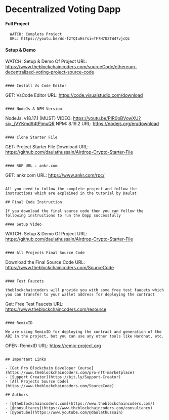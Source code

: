 # Decentralized Voting Dapp

#### Full Project

```
  WATCH: Complete Project
  URL: https://youtu.be/Wc-f2TQIuHs?si=TF7H7U2tW47vjcQz
```

#### Setup & Demo

WATCH: Setup & Demo Of Project
URL: https://www.theblockchaincoders.com/sourceCode/ethereum-decentralized-voting-project-source-code

```

#### Install Vs Code Editor

```

GET: VsCode Editor
URL: https://code.visualstudio.com/download

```

#### NodeJs & NPM Version

```

NodeJs: v18.17.1 (MUST)
VIDEO: https://youtu.be/PIR0oBVowXU?si=_jVYKmd94tPjmuQR
NPM: 8.19.2
URL: https://nodejs.org/en/download

```

#### Clone Starter File

```

GET: Project Starter File Download
URL: https://github.com/daulathussain/Airdrop-Crypto-Starter-File

```

#### RUP URL : ankr.com

```

GET: ankr.com
URL: https://www.ankr.com/rpc/

```

All you need to follow the complete project and follow the instructions which are explained in the tutorial by Daulat

## Final Code Instruction

If you download the final source code then you can follow the following instructions to run the Dapp successfully

#### Setup Video

```

WATCH: Setup & Demo Of Project
URL: https://github.com/daulathussain/Airdrop-Crypto-Starter-File

```

#### All Projects Final Source Code

```

Download the Final Source Code
URL: https://www.theblockchaincoders.com/SourceCode

```

#### Test Faucets

theblockchaincoders will provide you with some free test faucets which you can transfer to your wallet address for deploying the contract

```

Get: Free Test Faucets
URL: https://www.theblockchaincoders.com/resource

```

#### RemixID

We are using RemixID for deploying the contract and generation of the ABI in the project, but you can use any other tools like Hardhat, etc.

```

OPEN: RemixID
URL: https://remix-project.org

```

## Important Links

- [Get Pro Blockchain Developer Course](https://www.theblockchaincoders.com/pro-nft-marketplace)
- [Support Creator](https://bit.ly/Support-Creator)
- [All Projects Source Code](https://www.theblockchaincoders.com/SourceCode)

## Authors

- [@theblockchaincoders.com](https://www.theblockchaincoders.com/)
- [@consultancy](https://www.theblockchaincoders.com/consultancy)
- [@youtube](https://www.youtube.com/@daulathussain)
```
